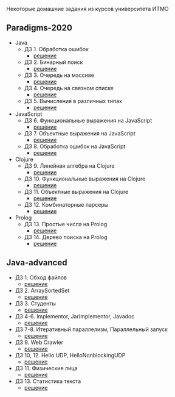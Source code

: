 Некоторые домашние задания из курсов университета ИТМО

Paradigms-2020
----

 * Java
   * ДЗ 1. Обработка ошибок
     * [решение](https://github.com/AntonDubrovin/ITMO-University/tree/master/programming/2semestr/Java/DZ1)
   * ДЗ 2. Бинарный поиск
     * [решение](https://github.com/AntonDubrovin/ITMO-University/tree/master/programming/2semestr/Java/DZ2)
   * ДЗ 3. Очередь на массиве
     * [решение](https://github.com/AntonDubrovin/ITMO-University/tree/master/programming/2semestr/Java/DZ3)
   * ДЗ 4. Очередь на связном списке
     * [решение](https://github.com/AntonDubrovin/ITMO-University/tree/master/programming/2semestr/Java/DZ4)
   * ДЗ 5. Вычисления в различных типах
     * [решение](https://github.com/AntonDubrovin/ITMO-University/tree/master/programming/2semestr/Java/DZ5)
 * JavaScript
   * ДЗ 6. Функциональные выражения на JavaScript
     * [решение](https://github.com/AntonDubrovin/ITMO-University/tree/master/programming/2semestr/JavaScript/dz6)
   * ДЗ 7. Объектные выражения на JavaScript
     * [решение](https://github.com/AntonDubrovin/ITMO-University/tree/master/programming/2semestr/JavaScript/hw7)
   * ДЗ 8. Обработка ошибок на JavaScript
     * [решение](https://github.com/AntonDubrovin/ITMO-University/tree/master/programming/2semestr/JavaScript/dz8)
 * Clojure
   * ДЗ 9. Линейная алгебра на Clojure
     * [решение](https://github.com/AntonDubrovin/ITMO-University/tree/master/programming/2semestr/clojure/dz9)
   * ДЗ 10. Функциональные выражения на Clojure
     * [решение](https://github.com/AntonDubrovin/ITMO-University/tree/master/programming/2semestr/clojure/dz10)
   * ДЗ 11. Объектные выражения на Clojure
     * [решение](https://github.com/AntonDubrovin/ITMO-University/tree/master/programming/2semestr/clojure/dz11)
   * ДЗ 12. Комбинаторные парсеры
     * [решение](https://github.com/AntonDubrovin/ITMO-University/tree/master/programming/2semestr/clojure/dz12)
 * Prolog
   * ДЗ 13. Простые числа на Prolog
     * [решение](https://github.com/AntonDubrovin/ITMO-University/blob/master/programming/2semestr/Prolog/primes.pl)
   * ДЗ 14. Дерево поиска на Prolog
     * [решение](https://github.com/AntonDubrovin/ITMO-University/blob/master/programming/2semestr/Prolog/tree-map.pl)

Java-advanced
----

 * ДЗ 1. Обход файлов
   * [решение](https://github.com/AntonDubrovin/ITMO-University/tree/master/programming/4semestr/dz1(walk))
 * ДЗ 2. ArraySortedSet
   * [решение](https://github.com/AntonDubrovin/ITMO-University/tree/master/programming/4semestr/dz2(arrayset))
 * ДЗ 3. Студенты
   * [решение](https://github.com/AntonDubrovin/ITMO-University/tree/master/programming/4semestr/dz3(student))
 * ДЗ 4-6. Implementor, JarImplementor, Javadoc
   * [решение](https://github.com/AntonDubrovin/ITMO-University/tree/master/programming/4semestr/dz4-6(Implementor%2C%20jar%2C%20javadoc))
 * ДЗ 7-8. Итеративный параллелизм, Параллельный запуск
   * [решение](https://github.com/AntonDubrovin/ITMO-University/tree/master/programming/4semestr/dz78(parallelism))
 * ДЗ 9. Web Crawler
   * [решение](https://github.com/AntonDubrovin/ITMO-University/tree/master/programming/4semestr/dz9(webCrawler))
 * ДЗ 10, 12. Hello UDP, HelloNonblockingUDP
   * [решение](https://github.com/AntonDubrovin/ITMO-University/tree/master/programming/4semestr/dz10%2C12(UDP%20client%2C%20server))
 * ДЗ 11. Физические лица
   * [решение](https://github.com/AntonDubrovin/ITMO-University/tree/master/programming/4semestr/dz11(serialization%2C%20rmi))
 * ДЗ 13. Статистика текста
   * [решение](https://github.com/AntonDubrovin/ITMO-University/tree/master/programming/4semestr/dz13(textStatistics))
